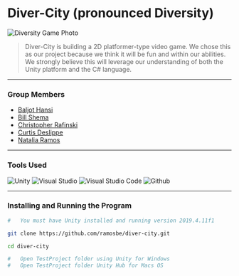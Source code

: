 # Diver-City (pronounced Diversity)
![Diversity Game Photo](Assets/img/divercity-game.png)
> Diver-City is building a 2D platformer-type video game. We chose this as our
> project because we think it will be fun and within our abilities. We strongly believe this will
> leverage our understanding of both the Unity platform and the C# language.
---
### Group Members
* [Baljot Hansi](https://github.com/) 
* [Bill Shema](https://github.com/nohack11)
* [Christopher Rafinski](https://github.com/brofinski)
* [Curtis Deslippe](https://github.com/cursit2)
* [Natalia Ramos](https://github.com/ramosbe)

---

### Tools Used 
![Unity](Assets/img/iconfinder_Unity.png "Unity")
![Visual Studio](Assets/img/iconfinder_Visual_Studio.png "Visual Studio")
![Visual Studio Code](Assets/img/iconfinder_Visual_Code.png "Visual Studio Code")
![Github](Assets/img/iconfinder_social_github.png "Github")

---

### Installing and Running the Program

```bash
#   You must have Unity installed and running version 2019.4.11f1

git clone https://github.com/ramosbe/diver-city.git

cd diver-city

#   Open TestProject folder using Unity for Windows
#   Open TestProject folder Unity Hub for Macs OS
```
